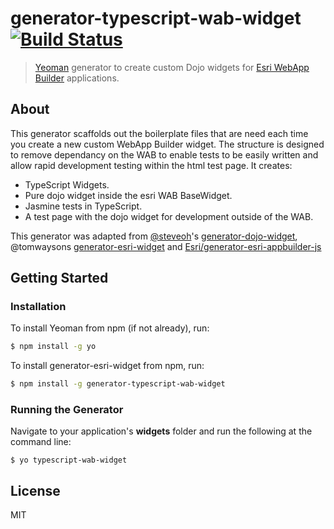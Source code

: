 # generator-typescript-wab-widget [![Build Status](https://travis-ci.org/davewilton/generator-typescript-wab-widget.svg?branch=master)](https://travis-ci.org/davewilton/generator-typescript-wab-widget)

> [Yeoman](http://yeoman.io) generator to create custom Dojo widgets for [Esri WebApp Builder](https://developers.arcgis.com/web-appbuilder/) applications.

## About

This generator scaffolds out the boilerplate files that are need each time you create a new custom WebApp Builder widget. The structure is designed to remove dependancy on the WAB to enable tests to be easily written and allow rapid development testing within the html test page. It creates:

* TypeScript Widgets.
* Pure dojo widget inside the esri WAB BaseWidget.
* Jasmine tests in TypeScript.
* A test page with the dojo widget for development outside of the WAB.



This generator was adapted from [@steveoh](https://github.com/steveoh)'s [generator-dojo-widget](https://github.com/steveoh/generator-dojo-widget), @tomwaysons [generator-esri-widget](https://raw.githubusercontent.com/tomwayson/generator-esri-widget/) and [Esri/generator-esri-appbuilder-js](http://github.com/Esri/generator-esri-appbuilder-js) 

## Getting Started

### Installation

To install Yeoman from npm (if not already), run:

```bash
$ npm install -g yo
```

To install generator-esri-widget from npm, run:

```bash
$ npm install -g generator-typescript-wab-widget
```

### Running the Generator

Navigate to your application's **widgets** folder and run the following at the command line:

```
$ yo typescript-wab-widget
```

## License

MIT